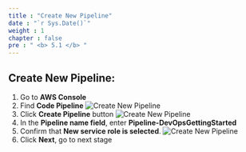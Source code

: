 ```yaml
---
title : "Create New Pipeline"
date : "`r Sys.Date()`"
weight : 1
chapter : false
pre : " <b> 5.1 </b> "
---
```


## Create New Pipeline:

1. Go to **AWS Console**
2. Find **Code Pipeline**
![Create New Pipeline](https://fdat3.github.io/nodejs-cicd-aws/images/5-CreateDeliveryPipeline/5.1-CreateNewPipeline/0001-code-pipeline.png)
3. Click **Create Pipeline** button
![Create New Pipeline](https://fdat3.github.io/nodejs-cicd-aws/images/5-CreateDeliveryPipeline/5.1-CreateNewPipeline/0002-code-pipeline.png)
5. In the **Pipeline name field**, enter **Pipeline-DevOpsGettingStarted**
6. Confirm that **New service role is selected**.
![Create New Pipeline](https://fdat3.github.io/nodejs-cicd-aws/images/5-CreateDeliveryPipeline/5.1-CreateNewPipeline/0003-code-pipeline.png)
7. Click **Next**, go to next stage

